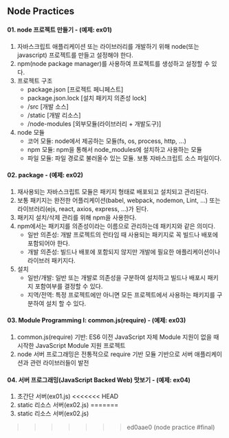 ## Node Practices

#### 01. node 프로젝트 만들기 - (예제: ex01)
1. 자바스크립트 애플리케이션 또는 라이브러리를 개발하기 위해 node(또는 javascript) 프로젝트를 만들고 설정해야 한다.
2. npm(node package manager)를 사용하여 프로젝트를 생성하고 설정할 수 있다.
3. 프로젝트 구조
   - package.json         [프로젝트 페니페스트]
   - package.json.lock    [설치 패키지 의존성 lock]
   - /src                 [개발 소스] 
   - /static              [개발 리소스]
   - /node-modules        [외부모듈(라이브러리 + 개발도구)]
4. node 모듈
   - 코어 모듈: node에서 제공하는 모듈(fs, os, process, http, ...)
   - npm 모듈: npm을 통해서 node_modules에 설치하고 사용하는 모듈    
   - 파일 모듈: 파일 경로로 불러올수 있는 모듈. 보통 자바스크립트 소스 파일이다.

#### 02. package - (예제: ex02)
1. 재사용되는 자바스크립트 모듈은 패키지 형태로 배포되고 설치되고 관리된다. 
2. 보통 패키지는 완전한 어플리케이션(babel, webpack, nodemon, Lint, ...) 또는 라이브러리(ejs, react, axios, express, ...)가 된다.
3. 패키지 설치/삭제 관리를 위해 npm을 사용한다.
4. npm에서는 패키지를 의존성이라는 이름으로 관리하는데 패키지와 같은 의미다.
   - 일반 의존성: 개발 프로젝트의 런타임 때 사용되는 패키지로 꼭 빌드나 배포에 포함되어야 한다.
   - 개발 의존성: 빌드나 배포에 포함되지 않지만 개발에 필요한 애플리케이션이나 라이브러 패키지다.
5. 설치
   - 일반/개발: 일반 또는 개발로 의존성을 구분하여 설치하고 빌드나 배포시 패키지 포함여부를 결정할 수 있다. 
   - 지역/전역: 특정 프로젝트에만 아니면 모든 프로젝트에서 사용하는 패키지를 구분하여 설치 할 수 있다.    

#### 03. Module Programming I: common.js(require) - (예제: ex03)
1. common.js(require) 기반: ES6 이전 JavaScript 자체 Module 지원이 없을 때 시작한 JavaScript Module 지원 프로젝트
2. node 서버 프로그래밍은 전통적으로 require 기반 모듈 기반으로 서버 애플리케이션과 관련 라이브러들이 발전

#### 04. 서버 프로그래밍(JavaScript Backed Web) 맛보기 -  (예제: ex04)
1. 초간단 서버(ex01.js)
<<<<<<< HEAD
2. static 리소스 서버(ex02.js)
=======
2. static 리소스 서버(ex02.js)
>>>>>>> ed0aae0 (node practice #final)
